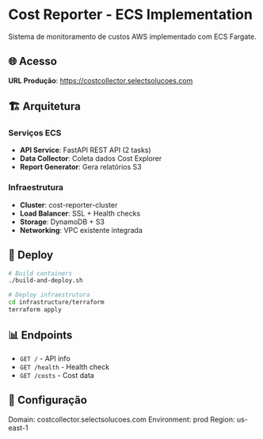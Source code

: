 # Cost Reporter - ECS Implementation

Sistema de monitoramento de custos AWS implementado com ECS Fargate.

## 🌐 Acesso

**URL Produção**: https://costcollector.selectsolucoes.com

## 🏗️ Arquitetura

### Serviços ECS
- **API Service**: FastAPI REST API (2 tasks)
- **Data Collector**: Coleta dados Cost Explorer
- **Report Generator**: Gera relatórios S3

### Infraestrutura
- **Cluster**: cost-reporter-cluster
- **Load Balancer**: SSL + Health checks
- **Storage**: DynamoDB + S3
- **Networking**: VPC existente integrada

## 🚀 Deploy

```bash
# Build containers
./build-and-deploy.sh

# Deploy infraestrutura
cd infrastructure/terraform
terraform apply
```

## 📊 Endpoints

- `GET /` - API info
- `GET /health` - Health check  
- `GET /costs` - Cost data

## 🔧 Configuração

Domain: costcollector.selectsolucoes.com
Environment: prod
Region: us-east-1

